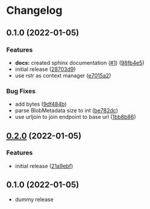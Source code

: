 # Changelog

## 0.1.0 (2022-01-05)


### Features

* **docs:** created sphinx documentation ([#1](https://github.com/giuppep/rstr-client/issues/1)) ([98fb4e5](https://github.com/giuppep/rstr-client/commit/98fb4e561372b8a5855067f0b6fad2afa0967a36))
* initial release ([28703d9](https://github.com/giuppep/rstr-client/commit/28703d912058313bc9dfba2ec1bf0939946774fb))
* use rstr as context manager ([e7015a2](https://github.com/giuppep/rstr-client/commit/e7015a2432c48b52f19f1b6ef55a9fc14c469ce1))


### Bug Fixes

* add bytes ([9df484b](https://github.com/giuppep/rstr-client/commit/9df484b118194aad77894faa1451302ac044e488))
* parse BlobMetadata size to int ([be782dc](https://github.com/giuppep/rstr-client/commit/be782dc6ca99f4c1275b75a7c605bf97aef6ea23))
* use urljoin to join endpoint to base url ([1bb8b86](https://github.com/giuppep/rstr-client/commit/1bb8b8624970dde9c13a0902f1c773a58da10bbb))

## [0.2.0](https://github.com/giuppep/rstr-client/compare/v0.1.0...v0.2.0) (2022-01-05)


### Features

* initial release ([21a9ebf](https://github.com/giuppep/rstr-client/commit/21a9ebf4f5835b8fe80c1cab8201d655fb7a9a7b))

## 0.1.0 (2022-01-05)


* dummy release
